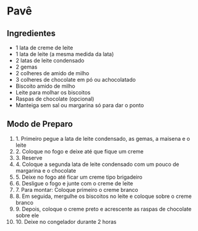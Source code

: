 # Pavê
## Ingredientes

-   1 lata de creme de leite
-   1 lata de leite (a mesma medida da lata)
-   2 latas de leite condensado
-   2 gemas
-   2 colheres de amido de milho
-   3 colheres de chocolate em pó ou achocolatado
-   Biscoito amido de milho
-   Leite para molhar os biscoitos
-   Raspas de chocolate (opcional)
-   Manteiga sem sal ou margarina só para dar o ponto

## Modo de Preparo

1.  1. Primeiro pegue a lata de leite condensado, as gemas, a maisena e o leite
2.  2. Coloque no fogo e deixe até que fique um creme
3.  3. Reserve
4.  4. Coloque a segunda lata de leite condensado com um pouco de margarina e o chocolate
5.  5. Deixe no fogo até ficar um creme tipo brigadeiro
6.  6. Desligue o fogo e junte com o creme de leite
7.  7. Para montar: Coloque primeiro o creme branco
8.  8. Em seguida, mergulhe os biscoitos no leite e coloque sobre o creme branco
9.  9. Depois, coloque o creme preto e acrescente as raspas de chocolate sobre ele
10.  10. Deixe no congelador durante 2 horas
